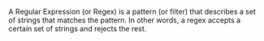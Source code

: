 A Regular Expression (or Regex) is a pattern (or filter) that describes a set of strings that matches the pattern. In other words, a regex accepts a certain set of strings and rejects the rest.
